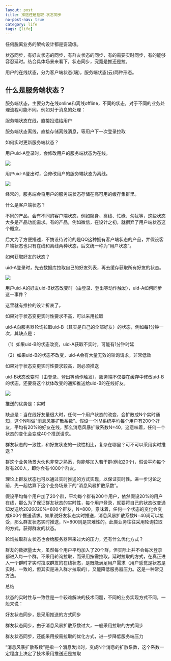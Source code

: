 ```yaml
---
layout: post
title: 推送还是拉取-状态同步
no-post-nav: true
category: life
tags: [life]
---
```



任何脱离业务的架构设计都是耍流氓。

 

状态同步，有好友状态的同步，有群友状态的同步，有的需要实时同步，有的能够容忍延时。结合具体场景来看下，状态同步，究竟是推还是拉。



用户的在线状态，分为客户端状态(端)，服务端状态(云)两种形态。

 

## 什么是服务端状态？

服务端状态，主要分为在线online和离线offline，不同的状态，对于不同的业务处理流程可能不同。例如对于消息的处理：

服务端状态在线，直接投递给用户

服务端状态离线，直接存储离线消息，等用户下一次登录拉取



如何实时更新服务端状态？

用户uid-A登录时，会修改用户的服务端状态为在线。

![](https://ziyekudeng.github.io/assets/images/2019/0201/state-sync/1.webp)

用户uid-A登出时，会修改用户的服务端状态为离线。

![](https://ziyekudeng.github.io/assets/images/2019/0201/state-sync/2.webp)


经常的，服务端会将用户的服务端状态存储在高可用的缓存集群里。

 

什么是客户端状态？

不同的产品，会有不同的客户端状态，例如隐身、离线、忙碌、勿扰等，这些状态大多是产品功能需求。有的产品，例如微信，在设计之初，就摒弃了用户端状态这个概念。



后文为了方便描述，不妨设待讨论的是QQ这种拥有客户端状态的产品，并假设客户端状态也只有在线和离线两种状态，后文统一称为“用户状态”。

 

如何获取好友的状态？

uid-A登录时，先去数据库拉取自己的好友列表，再去缓存获取所有好友的状态。


![](https://ziyekudeng.github.io/assets/images/2019/0201/state-sync/3.webp)


用户uid-A的好友uid-B状态改变时（由登录、登出等动作触发），uid-A如何同步这一事件？

这里就有推拉的设计折衷了。

如果对于状态变更实时性要求不高，可以采用拉取

uid-A向服务器轮询拉取uid-B（其实是自己的全部好友）的状态，例如每1分钟一次，其缺点是：

（1）如果uid-B的状态改变，uid-A获取不实时，可能有1分钟时延

（2）如果uid-B的状态不改变，uid-A会有大量无效的轮询请求，非常低效

 

如果对于状态变更实时性要求较高，则必须推送

uid-B状态改变时（由登录、登出等动作触发），服务端不仅要在缓存中修改uid-B的状态，还要将这个状体改变的通知推送给uid-B的在线好友。


![](https://ziyekudeng.github.io/assets/images/2019/0201/state-sync/4.webp)

推送的优势是：实时

缺点是：当在线好友量很大时，任何一个用户状态的改变，会扩散成N个实时通知，这个N叫做“消息风暴扩散系数”。假设一个IM系统平均每个用户有200个好友，平均有20%的好友在线，那么消息风暴扩散系数N=40，这意味着，任何一个状态的变化会变成40个推送请求。

 

群友状态的一致性，和好友状态的一致性相比，复杂在哪里？可不可以采用实时推送？

群这个业务场景大伙也非常之熟悉，你能够加入若干群(例如20个)，假设平均每个群有200人，即你会有4000个群友。

 

理论上群友状态也可以通过实时推送的方式实现，以保证实时性。进一步讨论之前，先一起估算下这个业务场景下的“消息风暴扩散系数”。

 

假设平均每个用户加了20个群，平均每个群有200个用户，依然假设20%的用户在线，那么为了保证群友状态的实时性，每个用户登录，就要将自己的状态改变通知发送给20*200*20%=800个群友，N=800，意味着，任何一个状态的变化会变成800个推送请求。如果说好友状态实时推送，消息风暴扩散系数N=40尚可以接受，那么群友状态实时推送，N=800则是灾难性的。此类业务往往采用轮询拉取的方式，获得群友的状态。

 

轮询拉取群友状态也会给服务器带来过大的压力，还有什么优化方式？

群友的数据量太大，虽然每个用户平均加入了20个群，但实际上并不会每次登录都进入每一个群。不采用轮询拉取，而采用按需拉取，延时拉取的方式，在真正进入一个群时才实时拉取群友的在线状态，是既能满足用户需求（用户感觉是状态是实时、一致的，但其实是进入群才拉取的），又能降低服务器压力。这是一种常见方法。

 

总结

状态的实时性与一致性是一个较难解决的技术问题，不同的业务实现方式不同，一般来说：

好友状态同步，是采用推送的方式同步

群友状态同步，由于消息风暴扩散系数过大，一般采用拉取的方式同步

群友状态同步，还能采用按需拉取的优化方式，进一步降低服务端压力

“消息风暴扩散系数”是指一个消息发出时，变成N个消息的扩散系数，这个系数一定程度上决定了技术采用推送还是拉取



